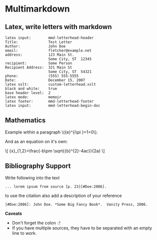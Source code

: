# Multimarkdown #

## Latex, write letters with markdown ##

	latex input:        mmd-letterhead-header
	Title:              Test Letter
	Author:             John Doe
	email:              fletcher@example.net
	address:            123 Main St.
	                    Some City, ST  12345
	recipient:          Some Person
	Recipient Address:  321 Main St
	                    Some City, ST  54321
	phone:              (555) 555-5555
	Date:               December 15, 2007
	latex xslt:         custom-letterhead.xslt
	black and white:    true
	base header level:  2
	latex mode:         memoir
	latex footer:       mmd-letterhead-footer
	latex input:        mmd-letterhead-begin-doc

## Mathematics ##

Example within a paragraph \\({e}^{i\pi }+1=0\\).

And as an equation on it's own:

\\[ {x}_{1,2}=\frac{-b\pm \sqrt{{b}^{2}-4ac}}{2a} \\]

## Bibliography Support ##

Write following into the text

	... lorem ipsum from source [p. 23][#Doe:2006].

to use the citation also add a description of your reference

	[#Doe:2006]: John Doe. *Some Big Fancy Book*.  Vanity Press, 2006.

**Caveats**

- Don't forget the colon `:`!
- If you have multiple sources, they have to be separated with an empty line to work.
